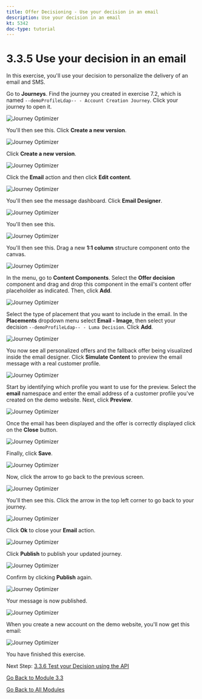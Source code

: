 ```yaml
---
title: Offer Decisioning - Use your decision in an email
description: Use your decision in an email
kt: 5342
doc-type: tutorial
---
```

# 3.3.5 Use your decision in an email

In this exercise, you'll use your decision to personalize the delivery of an email and SMS.

Go to **Journeys**. Find the journey you created in exercise 7.2, which is named `--demoProfileLdap-- - Account Creation Journey`. Click your journey to open it. 

![Journey Optimizer](./images/emailoffer1.png)

You'll then see this. Click **Create a new version**.

![Journey Optimizer](./images/journey1.png)

Click **Create a new version**.

![Journey Optimizer](./images/journey2.png)

Click the **Email** action and then click **Edit content**.

![Journey Optimizer](./images/journey3.png)

You'll then see the message dashboard. Click **Email Designer**.

![Journey Optimizer](./images/emailoffer2.png)

You'll then see this.

![Journey Optimizer](./images/emailoffer5.png)

You'll then see this. Drag a new **1:1 column** structure component onto the canvas.

![Journey Optimizer](./images/emailoffer6.png)

In the menu, go to **Content Components**. Select the **Offer decision** component and drag and drop this component in the email's content offer placeholder as indicated. Then, click **Add**.

![Journey Optimizer](./images/emailoffer7.png)

Select the type of placement that you want to include in the email. In the **Placements** dropdown menu select **Email - Image**, then select your decision `--demoProfileLdap-- - Luma Decision`. Click **Add**.

![Journey Optimizer](./images/emailoffer8.png)

You now see all personalized offers and the fallback offer being visualized inside the email designer. Click  **Simulate Content** to preview the email message with a real customer profile.

![Journey Optimizer](./images/emailoffer9.png)

Start by identifying which profile you want to use for the preview. Select the **email** namespace and enter the email address of a customer profile you've created on the demo website. Next, click **Preview**.

![Journey Optimizer](./images/emailoffer10.png)

Once the email has been displayed and the offer is correctly displayed click on the **Close** button.

![Journey Optimizer](./images/emailoffer11.png)

Finally, click **Save**.

![Journey Optimizer](./images/emailoffer12.png)

Now, click the arrow to go back to the previous screen.

![Journey Optimizer](./images/emailoffer13.png)

You'll then see this. Click the arrow in the top left corner to go back to your journey.

![Journey Optimizer](./images/emailoffer14.png)

Click **Ok** to close your **Email** action.

![Journey Optimizer](./images/emailoffer14a.png)

Click **Publish** to publish your updated journey.

![Journey Optimizer](./images/emailoffer14b.png)

Confirm by clicking **Publish** again.

![Journey Optimizer](./images/emailoffer15.png)

Your message is now published.

![Journey Optimizer](./images/emailoffer16.png)

When you create a new account on the demo website, you'll now get this email:

![Journey Optimizer](./images/emailoffer17.png)

You have finished this exercise. 

Next Step: [3.3.6 Test your Decision using the API](./ex6.md)

[Go Back to Module 3.3](./offer-decisioning.md)

[Go Back to All Modules](./../../../overview.md)
